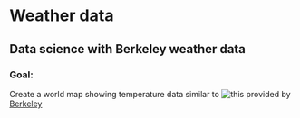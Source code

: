 # Weather data

## Data science with Berkeley weather data

### Goal: 
Create a world map showing temperature data similar to ![this](https://upload.wikimedia.org/wikipedia/commons/a/aa/Annual_Average_Temperature_Map.jpg "annually averaged near-surface air temperature 1961 to 1990") provided by [Berkeley](http://berkeleyearth.org/source-files/)
